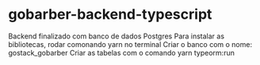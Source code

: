 # gobarber-backend-typescript

Backend finalizado com banco de dados Postgres
Para instalar as bibliotecas, rodar comonando yarn no terminal
Criar o banco com o nome: gostack_gobarber
Criar as tabelas com o comando yarn typeorm:run
